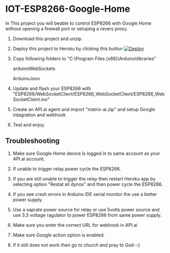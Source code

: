 # IOT-ESP8266-Google-Home
In This project you will beable to control ESP8266 with Google Home without opening a firewall port or setuping a revers proxy.

1. Download this project and unzip.
  
2. Deploy this project to Heroku by clicking this button
    [![Deploy](https://www.herokucdn.com/deploy/button.svg)](https://heroku.com/deploy)
    
3. Copy following folders to "C:\Program Files (x86)\Arduino\libraries"

    arduinoWebSockets
  
    ArduinoJson
  
4. Update and flash your ESP8266 with "ESP8266/WebSocketClient/ESP8266_WebSocketClient/ESP8266_WebSocketClient.ino"

5. Create an API.ai agent and import "matrix-ai.zip"  and setup Google intagration and webhook

6. Test and enjoy.


## Troubleshooting

1. Make sure Google Home device is logged in to same account as your API.ai account.

2. If unable to trigger relay power cycle the ESP8266.

3. If you are still unable to trigger the relay then restart Heroku app by selecting option "Restat all dynos" and then power cycle the ESP8266.

3. If you see crash errors in Arduino IDE serial monitor the use a better power supply.

4. Use a saprate power source for relay or use 5volts power source and use 3.3 voltage ragulator to power ESP8266 from same power supply.

5. Make sure you enter the correct URL for webhook in API.ai

6. Make sure Google action option is enabled.

7. If it still does not work then go to church and pray to God -:)
